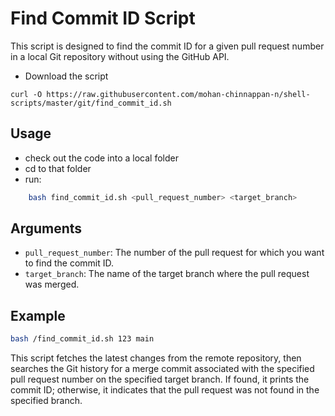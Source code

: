 
# Find Commit ID Script

This script is designed to find the commit ID for a given pull request number in a local Git repository without using the GitHub API.

- Download the script

```
curl -O https://raw.githubusercontent.com/mohan-chinnappan-n/shell-scripts/master/git/find_commit_id.sh
```
## Usage


- check out the code into a local folder
- cd to that folder
-    run:

```bash
    bash find_commit_id.sh <pull_request_number> <target_branch>

```

## Arguments

- `pull_request_number`: The number of the pull request for which you want to find the commit ID.
- `target_branch`: The name of the target branch where the pull request was merged.

## Example

```bash
bash /find_commit_id.sh 123 main
```

This script fetches the latest changes from the remote repository, then searches the Git history for a merge commit associated with the specified pull request number on the specified target branch. If found, it prints the commit ID; otherwise, it indicates that the pull request was not found in the specified branch.